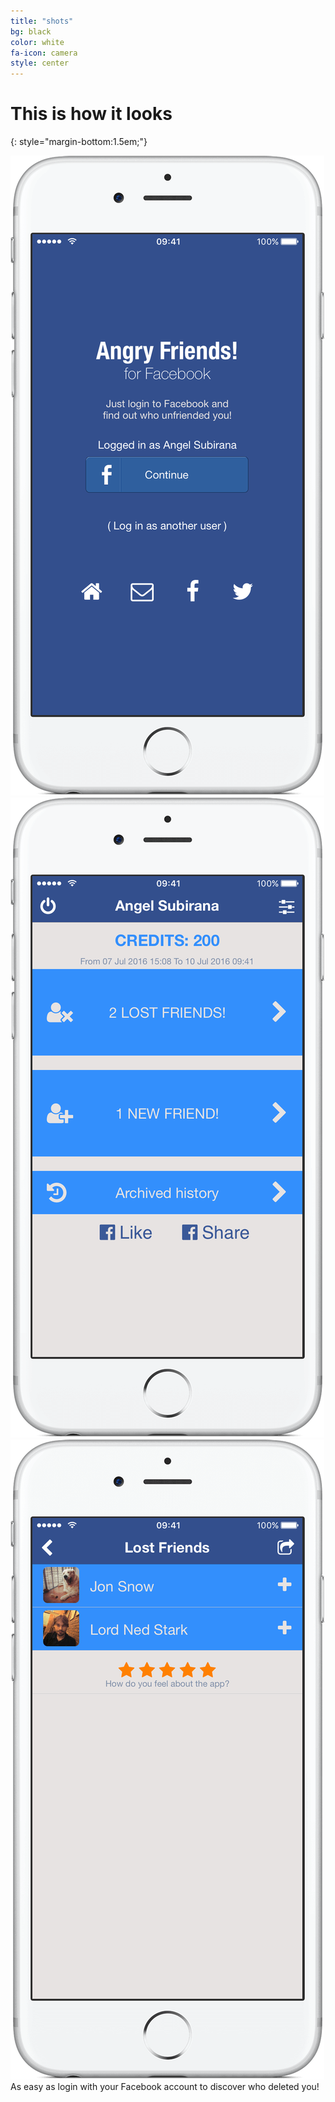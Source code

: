 ```yaml
---
title: "shots"
bg: black
color: white
fa-icon: camera
style: center
---
```

# This is how it looks
{: style="margin-bottom:1.5em;"}

<div>
<a href="img/shots/6s_s5_framed.png"><img class="row small column" src="img/shots/6s_s5_framed.png" alt="Login to Facebook to find who deleted you" title="Just login to Facebook and find out who unfriended you" /></a>
<a href="img/shots/6s_s1_framed.png"><img class="row small column" src="img/shots/6s_s1_framed.png" alt="Facebook deleted friends and new friends" title="Facebook deleted friends and new friends" /></a>
<a href="img/shots/6s_s2_framed.png"><img class="row small column" src="img/shots/6s_s2_framed.png" alt="And the detailed list of who unfriended you" title="And the detailed list of who unfriended you" /></a>
</div>
As easy as login with your Facebook account to discover who deleted you!


